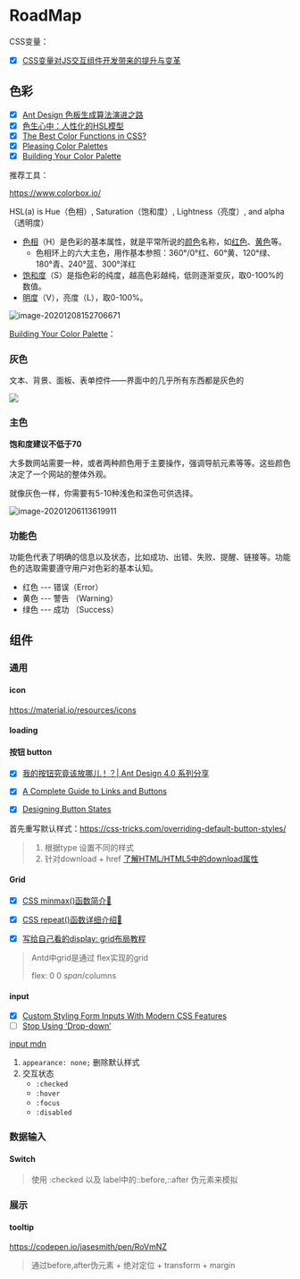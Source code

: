 # RoadMap

CSS变量：

- [x] [CSS变量对JS交互组件开发带来的提升与变革](https://www.zhangxinxu.com/wordpress/2020/07/css-var-improve-components/)

## 色彩

- [x] [Ant Design 色板生成算法演进之路](https://zhuanlan.zhihu.com/p/32422584)
- [x] [色生心中：人性化的HSL模型](https://cdc.tencent.com/2011/05/09/%e8%89%b2%e7%94%9f%e5%bf%83%e4%b8%ad%ef%bc%9a%e4%ba%ba%e6%80%a7%e5%8c%96%e7%9a%84hsl%e6%a8%a1%e5%9e%8b/)
- [x] [The Best Color Functions in CSS?](https://css-tricks.com/the-best-color-functions-in-css/)
- [x] [Pleasing Color Palettes](https://css-tricks.com/re-pleasing-color-palettes/)
- [x] [Building Your Color Palette](https://refactoringui.com/previews/building-your-color-palette/)

推荐工具：

https://www.colorbox.io/

HSL(a) is Hue（色相）, Saturation（饱和度）, Lightness（亮度）, and alpha（透明度）

- [色相](https://zh.wikipedia.org/wiki/色相)（H）是色彩的基本属性，就是平常所说的[颜色](https://zh.wikipedia.org/wiki/颜色)名称，如[红色](https://zh.wikipedia.org/wiki/红色)、[黄色](https://zh.wikipedia.org/wiki/黄色)等。
  - 色相环上的六大主色，用作基本参照：360°/0°红、60°黄、120°绿、180°青、240°蓝、300°洋红
- [饱和度](https://zh.wikipedia.org/wiki/色度_(色彩学))（S）是指色彩的纯度，越高色彩越纯，低则逐渐变灰，取0-100%的数值。
- [明度](https://zh.wikipedia.org/wiki/明度)（V），亮度（L），取0-100%。



![image-20201208152706671](https://gitee.com/deuscx/tuci/raw/master/img/image-20201208152706671.png)

[Building Your Color Palette](https://refactoringui.com/previews/building-your-color-palette/)：

### 灰色

文本、背景、面板、表单控件——界面中的几乎所有东西都是灰色的

![](https://gitee.com/deuscx/tuci/raw/master/img/image-20201206113346019.png)



### 主色

**饱和度建议不低于70**

大多数网站需要一种，或者两种颜色用于主要操作，强调导航元素等等。这些颜色决定了一个网站的整体外观。

就像灰色一样，你需要有5-10种浅色和深色可供选择。

![image-20201206113619911](https://gitee.com/deuscx/tuci/raw/master/img/image-20201206113619911.png)



### 功能色

功能色代表了明确的信息以及状态，比如成功、出错、失败、提醒、链接等。功能色的选取需要遵守用户对色彩的基本认知。

- 红色 --- 错误（Error）
- 黄色 --- 警告 （Warning）
- 绿色 --- 成功 （Success）





## 组件

### 通用

#### icon
https://material.io/resources/icons



#### loading



#### 按钮 button

- [x] [我的按钮究竟该放哪儿！？| Ant Design 4.0 系列分享](https://zhuanlan.zhihu.com/p/109644406)
- [x] [A Complete Guide to Links and Buttons](https://css-tricks.com/a-complete-guide-to-links-and-buttons/)
- [x] [Designing Button States](https://cloudfour.com/thinks/designing-button-states/)



首先重写默认样式：https://css-tricks.com/overriding-default-button-styles/

> 1. 根据type 设置不同的样式
> 2. 针对download + href [了解HTML/HTML5中的download属性](https://www.zhangxinxu.com/wordpress/2016/04/know-about-html-download-attribute/)





#### Grid

- [x] [CSS minmax()函数简介:tada:](https://www.zhangxinxu.com/wordpress/2019/11/css-grid-minmax/)
- [x] [CSS repeat()函数详细介绍:tada:](https://www.zhangxinxu.com/wordpress/2019/12/css-repeat/)
- [x] [写给自己看的display: grid布局教程](https://www.zhangxinxu.com/wordpress/2018/11/display-grid-css-css3/#justify-content)



> Antd中grid是通过 flex实现的grid
>
> flex: 0 0 $span/$columns



#### input

- [x] [Custom Styling Form Inputs With Modern CSS Features](https://css-tricks.com/custom-styling-form-inputs-with-modern-css-features/)
- [ ] [Stop Using ‘Drop-down’](https://adrianroselli.com/2020/03/stop-using-drop-down.html)

[input mdn](https://developer.mozilla.org/en-US/docs/Web/HTML/Element/input)



1. `appearance: none;` 删除默认样式
2. 交互状态
   - `:checked`
   - `:hover`
   - `:focus`
   - `:disabled`





### 数据输入

#### Switch

> 使用 :checked 以及 label中的::before,::after 伪元素来模拟





### 展示

#### tooltip

https://codepen.io/jasesmith/pen/RoVmNZ



> 通过before,after伪元素 + 绝对定位 + transform + margin